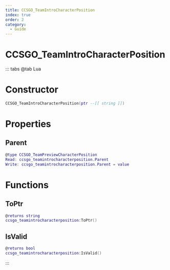 ```yaml
---
title: CCSGO_TeamIntroCharacterPosition
index: true
order: 2
category:
  - Guide
---
```


# CCSGO_TeamIntroCharacterPosition

::: tabs
@tab Lua
# Constructor
```lua
CCSGO_TeamIntroCharacterPosition(ptr --[[ string ]])
```
# Properties
## Parent 
```lua
@type CCSGO_TeamPreviewCharacterPosition
Read: ccsgo_teamintrocharacterposition.Parent
Write: ccsgo_teamintrocharacterposition.Parent = value
```
# Functions
## ToPtr
```lua
@returns string
ccsgo_teamintrocharacterposition:ToPtr()
```
## IsValid
```lua
@returns bool
ccsgo_teamintrocharacterposition:IsValid()
```

:::